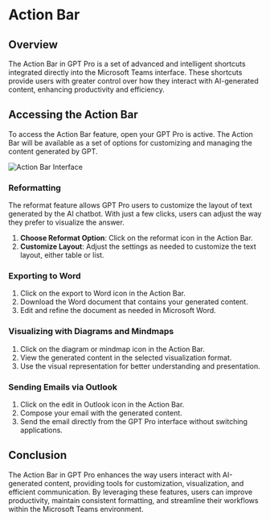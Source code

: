 # Action Bar

## Overview

The Action Bar in GPT Pro is a set of advanced and intelligent shortcuts integrated directly into the Microsoft Teams interface. These shortcuts provide users with greater control over how they interact with AI-generated content, enhancing productivity and efficiency.

## Accessing the Action Bar

To access the Action Bar feature, open your GPT Pro is active. The Action Bar will be available as a set of options for customizing and managing the content generated by GPT.

![Action Bar Interface](/Action-bar.png)

### Reformatting
The reformat feature allows GPT Pro users to customize the layout of text generated by the AI chatbot. With just a few clicks, users can adjust the way they prefer to visualize the answer.
1. **Choose Reformat Option**: Click on the reformat icon in the Action Bar.
3. **Customize Layout**: Adjust the settings as needed to customize the text layout, either table or list.

### Exporting to Word

1. Click on the export to Word icon in the Action Bar.
2. Download the Word document that contains your generated content.
3. Edit and refine the document as needed in Microsoft Word.

### Visualizing with Diagrams and Mindmaps

1. Click on the diagram or mindmap icon in the Action Bar.
2. View the generated content in the selected visualization format.
3. Use the visual representation for better understanding and presentation.

### Sending Emails via Outlook

1. Click on the edit in Outlook icon in the Action Bar.
2. Compose your email with the generated content.
3. Send the email directly from the GPT Pro interface without switching applications.


## Conclusion

The Action Bar in GPT Pro enhances the way users interact with AI-generated content, providing tools for customization, visualization, and efficient communication. By leveraging these features, users can improve productivity, maintain consistent formatting, and streamline their workflows within the Microsoft Teams environment.
